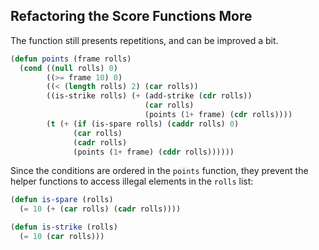 ## Refactoring the Score Functions More

The function still presents repetitions, and can be improved a bit.
```lisp
(defun points (frame rolls)
  (cond ((null rolls) 0)
        ((>= frame 10) 0)
        ((< (length rolls) 2) (car rolls))
        ((is-strike rolls) (+ (add-strike (cdr rolls))
                              (car rolls)
                              (points (1+ frame) (cdr rolls))))
        (t (+ (if (is-spare rolls) (caddr rolls) 0)
              (car rolls)
              (cadr rolls)
              (points (1+ frame) (cddr rolls))))))
```
Since the conditions are ordered in the `points` function, they prevent the helper functions to access illegal elements in the `rolls` list:
```lisp
(defun is-spare (rolls)
  (= 10 (+ (car rolls) (cadr rolls))))

(defun is-strike (rolls)
  (= 10 (car rolls)))
```

